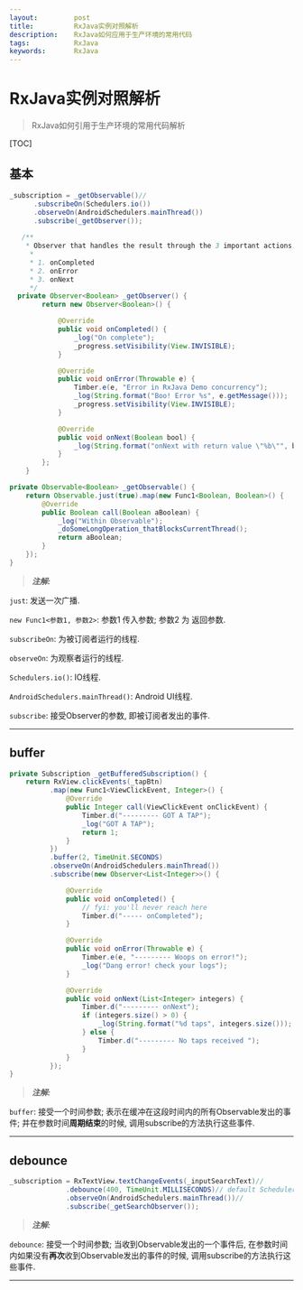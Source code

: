 ```yaml
---
layout:         post
title:          RxJava实例对照解析
description:    RxJava如何应用于生产环境的常用代码
tags:           RxJava
keywords:       RxJava
---
```


# RxJava实例对照解析

>RxJava如何引用于生产环境的常用代码解析
	
	
[TOC]


## 基本

``` java
_subscription = _getObservable()//
      .subscribeOn(Schedulers.io())
      .observeOn(AndroidSchedulers.mainThread())
      .subscribe(_getObserver());
      
   /**
  	* Observer that handles the result through the 3 important actions:
     *
     * 1. onCompleted
     * 2. onError
     * 3. onNext
     */
  private Observer<Boolean> _getObserver() {
        return new Observer<Boolean>() {

            @Override
            public void onCompleted() {
                _log("On complete");
                _progress.setVisibility(View.INVISIBLE);
            }

            @Override
            public void onError(Throwable e) {
                Timber.e(e, "Error in RxJava Demo concurrency");
                _log(String.format("Boo! Error %s", e.getMessage()));
                _progress.setVisibility(View.INVISIBLE);
            }

            @Override
            public void onNext(Boolean bool) {
                _log(String.format("onNext with return value \"%b\"", bool));
            }
        };
    }

private Observable<Boolean> _getObservable() {
    return Observable.just(true).map(new Func1<Boolean, Boolean>() {
        @Override
        public Boolean call(Boolean aBoolean) {
            _log("Within Observable");
            _doSomeLongOperation_thatBlocksCurrentThread();
            return aBoolean;
        }
    });
}
```

>***注解:***

`just`: 发送一次广播.

`new Func1<参数1, 参数2>`: 参数1 传入参数; 参数2 为 返回参数.

`subscribeOn`: 为被订阅者运行的线程.

`observeOn`: 为观察者运行的线程.

`Schedulers.io()`: IO线程.

`AndroidSchedulers.mainThread()`: Android UI线程.

`subscribe`: 接受Observer<T>的参数, 即被订阅者发出的事件.

------

## buffer

``` java
private Subscription _getBufferedSubscription() {
    return RxView.clickEvents(_tapBtn)
          .map(new Func1<ViewClickEvent, Integer>() {
              @Override
              public Integer call(ViewClickEvent onClickEvent) {
                  Timber.d("--------- GOT A TAP");
                  _log("GOT A TAP");
                  return 1;
              }
          })
          .buffer(2, TimeUnit.SECONDS)
          .observeOn(AndroidSchedulers.mainThread())
          .subscribe(new Observer<List<Integer>>() {

              @Override
              public void onCompleted() {
                  // fyi: you'll never reach here
                  Timber.d("----- onCompleted");
              }

              @Override
              public void onError(Throwable e) {
                  Timber.e(e, "--------- Woops on error!");
                  _log("Dang error! check your logs");
              }

              @Override
              public void onNext(List<Integer> integers) {
                  Timber.d("--------- onNext");
                  if (integers.size() > 0) {
                      _log(String.format("%d taps", integers.size()));
                  } else {
                      Timber.d("--------- No taps received ");
                  }
              }
          });
}
```

>***注解:***

`buffer`: 接受一个时间参数; 表示在缓冲在这段时间内的所有Observable发出的事件; 并在参数时间**周期结束**的时候, 调用subscribe的方法执行这些事件.

---

## debounce

```java
_subscription = RxTextView.textChangeEvents(_inputSearchText)//
              .debounce(400, TimeUnit.MILLISECONDS)// default Scheduler is Computation
              .observeOn(AndroidSchedulers.mainThread())//
              .subscribe(_getSearchObserver());
```

>***注解:***

`debounce`: 接受一个时间参数; 当收到Observable发出的一个事件后, 在参数时间内如果没有**再次**收到Observable发出的事件的时候, 调用subscribe的方法执行这些事件. 

---




